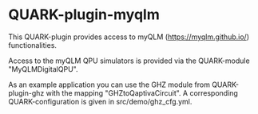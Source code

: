 # QUARK-plugin-myqlm

This QUARK-plugin provides access to myQLM (https://myqlm.github.io/) functionalities.

Access to the myQLM QPU simulators is provided via the QUARK-module "MyQLMDigitalQPU".

As an example application you can use the GHZ module from QUARK-plugin-ghz with the mapping "GHZtoQaptivaCircuit". A corresponding QUARK-configuration is given in src/demo/ghz_cfg.yml.

